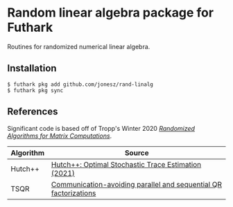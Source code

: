 # Random linear algebra package for Futhark

Routines for randomized numerical linear algebra.

## Installation

```
$ futhark pkg add github.com/jonesz/rand-linalg
$ futhark pkg sync
```

## References

Significant code is based off of Tropp's Winter 2020
 [*Randomized Algorithms for Matrix Computations*](https://tropp.caltech.edu/notes/Tro20-Randomized-Algorithms-LN.pdf).

| Algorithm | Source |
| --------- | ------ |
| Hutch++ | [Hutch++: Optimal Stochastic Trace Estimation (2021)](https://arxiv.org/pdf/2010.09649)
| TSQR    | [Communication-avoiding parallel and sequential QR factorizations](https://bebop.cs.berkeley.edu/pubs/mhoemmen2008-tsqr-tech-report.pdf)
